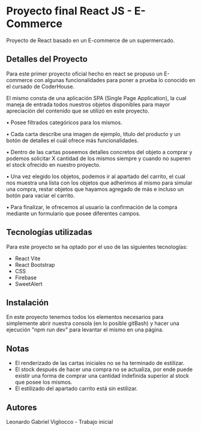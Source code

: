 
# Proyecto final React JS - E-Commerce

Proyecto de React basado en un E-commerce de un supermercado.

## Detalles del Proyecto

Para este primer proyecto oficial hecho en react se propuso un E-commerce con algunas funcionalidades para poner a prueba lo conocido en el cursado de CoderHouse.

El mismo consta de una aplicación SPA (Single Page Application), la cual maneja de entrada todos nuestros objetos disponibles para mayor apreciación del contenido que se utilizó en este proyecto. 

• Posee filtrados categóricos para los mismos.

• Cada carta describe una imagen de ejemplo, título del producto y un botón de detalles el cuál ofrece más funcionalidades.

• Dentro de las cartas poseemos detalles concretos del objeto a comprar y podemos solicitar X cantidad de los mismos siempre y cuando no superen el stock ofrecido en nuestro proyecto.

• Una vez elegido los objetos, podemos ir al apartado del carrito, el cual nos muestra una lista con los objetos que adherimos al mismo para simular una compra, restar objetos que hayamos agregado de más e incluso un botón para vaciar el carrito.

• Para finalizar, le ofrecemos al usuario la confirmación de la compra mediante un formulario que posee diferentes campos.

## Tecnologías utilizadas

Para este proyecto se ha optado por el uso de las siguientes tecnologías:

- React Vite
- React Bootstrap
- CSS
- Firebase
- SweetAlert

## Instalación

En este proyecto tenemos todos los elementos necesarios para simplemente abrir nuestra consola (en lo posible gitBash) y hacer una ejecución "npm run dev" para levantar el mismo en una página.

## Notas

- El renderizado de las cartas iniciales no se ha terminado de estilizar.
- El stock después de hacer una compra no se actualiza, por ende puede existir una forma de comprar una cantidad indefinida superior al stock que posee los mismos.
- El estilizado del apartado carrito está sin estilizar.

## Autores

Leonardo Gabriel Vigliocco - Trabajo inicial



